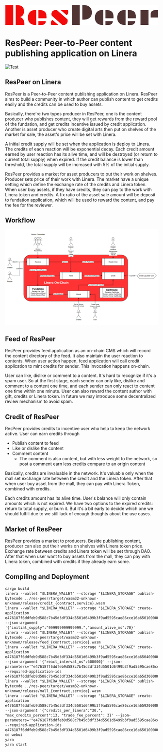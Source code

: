 ![image](webui/src/assets/ResPeer@3x.png)

# ResPeer: Peer-to-Peer content publishing application on Linera

[![Test](https://github.com/web3eye-io/res-peer/actions/workflows/test.yml/badge.svg?branch=master)](https://github.com/web3eye-io/res-peer/actions/workflows/test.yml)

## ResPeer on Linera

ResPeer is a Peer-to-Peer content publishing application on Linera. ResPeer aims to build a community in which author can publish content to get credits easily and the credits can be used to buy assets.

Basically, there're two types producer in ResPeer, one is the content producer who publishes content, they will get rewards from the reward pool of the fundation, and get credits incentive issued by credit application. Another is asset producer who create digital arts then put on shelves of the market for sale, the asset's price will be set with Linera.

A initial credit supply will be set when the application is deploy to Linera. The credits of each reaction will be exponential decay. Each credit amount earned by user reaction has its alive time, and will be destroyed (or return to current total supply) when expired. If the credit balance is lower than threshold, the total supply will be increased with 5% of the initial supply.

ResPeer provides a market for asset producers to put their work on shelves. Producer sets price of their work with Linera. The market have a unique setting which define the exchange rate of the credits and Linera token. When user buy assets, if they have credits, they can pay to the work with Linera token and credits. A fix ratio of the asset sale amount will be deposit to fundation application, which will be used to reward the content, and pay the fee for the reviewer.

## Workflow

![image](webui/src/assets/Workflow.png)

## Feed of ResPeer

ResPeer provides feed application as an on-chain CMS which will record the content directory of the feed. It also maintain the user reaction to contents. When user action happen, feed application will call credit application to mint credits for sender. This invocation happens on-chain.

User can like, dislike or comment to a content. It's hard to recognize if it's a spam user. So at the first stage, each sender can only like, dislike and comment to a content one time, and each sender can only react to content one time within one minute. User can also reward the content author with gift, credits or Linera token. In future we may introduce some decentralized review mechanism to avoid spam.

## Credit of ResPeer

ResPeer provides credits to incentive user who help to keep the network active. User can earn credits through

* Publish content to feed
* Like or dislike the content
* Comment content
  * The comment is also content, but with less weight to the network, so post a comment earn less credits compare to an origin content

Basically, credits are invaluable in the network. It's valuable only when the mall set exchange rate between the credit and the Linera token. After that when user buy asset from the mall, they can pay with Linera Token, combined with credits.

Each credits amount has its alive time. User's balance will only contain amounts which is not expired. We have two options to the expired credits: return to total supply, or burn it. But it's a bit early to decide which one we should fulfill due to we still lack of enough thoughts about the use cases.

## Market of ResPeer

ResPeer provides a market to producers. Beside publishing content, producer can also put their works on shelves with Linera token price. Exchange rate between credits and Linera token will be set through DAO. After that when user want to buy assets from the mall, they can pay with Linera token, combined with credits if they already earn some.

## Compiling and Deployment
```
cargo build
linera --wallet "$LINERA_WALLET" --storage "$LINERA_STORAGE" publish-bytecode ../res-peer/target/wasm32-unknown-unknown/release/credit_{contract,service}.wasm
linera --wallet "$LINERA_WALLET" --storage "$LINERA_STORAGE" create-application e476187f6ddfeb9d588c7b45d3df334d5501d6499b3f9ad5595cae86cce16a65010000000000000001000000 --json-argument '{"initial_supply":"999999999999999.","amount_alive_ms":70}'
linera --wallet "$LINERA_WALLET" --storage "$LINERA_STORAGE" publish-bytecode ../res-peer/target/wasm32-unknown-unknown/release/feed_{contract,service}.wasm
linera --wallet "$LINERA_WALLET" --storage "$LINERA_STORAGE" create-application e476187f6ddfeb9d588c7b45d3df334d5501d6499b3f9ad5595cae86cce16a65040000000000000000000000 --json-argument '{"react_interval_ms":600000}' --json-parameters='"e476187f6ddfeb9d588c7b45d3df334d5501d6499b3f9ad5595cae86cce16a65d30000000000000000000000e476187f6ddfeb9d588c7b45d3df334d5501d6499b3f9ad5595cae86cce16a65d50000000000000000000000"' --required-application-ids e476187f6ddfeb9d588c7b45d3df334d5501d6499b3f9ad5595cae86cce16a65d30000000000000000000000e476187f6ddfeb9d588c7b45d3df334d5501d6499b3f9ad5595cae86cce16a65d50000000000000000000000
linera --wallet "$LINERA_WALLET" --storage "$LINERA_STORAGE" publish-bytecode ../res-peer/target/wasm32-unknown-unknown/release/mall_{contract,service}.wasm
linera --wallet "$LINERA_WALLET" --storage "$LINERA_STORAGE" create-application 
e476187f6ddfeb9d588c7b45d3df334d5501d6499b3f9ad5595cae86cce16a65920000000000000000000000 --json-argument '{"credits_per_linera":"30.", "max_credits_percent":13, "trade_fee_percent": 3}' --json-parameters='"e476187f6ddfeb9d588c7b45d3df334d5501d6499b3f9ad5595cae86cce16a65010000000000000001000000e476187f6ddfeb9d588c7b45d3df334d5501d6499b3f9ad5595cae86cce16a65030000000000000000000000"' --required-application-ids e476187f6ddfeb9d588c7b45d3df334d5501d6499b3f9ad5595cae86cce16a65010000000000000001000000e476187f6ddfeb9d588c7b45d3df334d5501d6499b3f9ad5595cae86cce16a65030000000000000000000000
cd webui
yarn
yarn start
```

